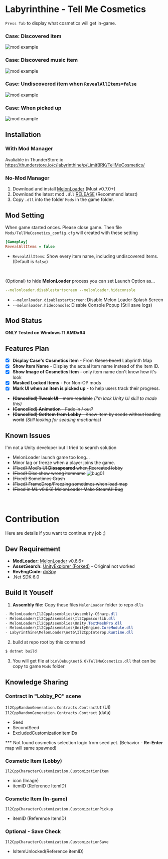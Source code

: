 # Labyrinthine - Tell Me Cosmetics
`Press Tab` to display what cosmetics will get in-game.
### Case: Discovered item
![mod example](docs/Mod_Example1.png)
### Case: Discovered music item
![mod example](docs/Mod_Example3_MusicDisc.png)
### Case: Undiscovered item when `RevealAllItems=false`
![mod example](docs/Mod_Example2_Undiscovered.png)
### Case: When picked up
![mod example](docs/Mod_Example4_Pickup_Item.png)


## Installation
### With Mod Manager
Avaliable in ThunderStore.io https://thunderstore.io/c/labyrinthine/p/LimitBRK/TellMeCosmetics/
### No-Mod Manager 
1. Download and install [MelonLoader](https://melonwiki.xyz) (Must v0.7.0+)
2. Download the latest mod `.dll` [RELEASE](https://github.com/limitbrk/Labyrinthine-TellMeCosmetics/releases/latest) (Recommend latest)
3. Copy `.dll` into the folder `Mods` in the game folder.


## Mod Setting
When game started onces. Please close game. Then file `Mods/TellMeCosmetics_config.cfg` will created with these setting
```ini
[Gameplay]
RevealAllItems = false
```
- `RevealAllItems`: Show every item name, including undiscovered items. (Default is `false`)

&nbsp;

(Optional) to hide **MelonLoader** process you can set Launch Option as...
```yaml
--melonloader.disablestartscreen --melonloader.hideconsole
```

  - `--melonloader.disablestartscreen`: Disable Melon Loader Splash Screen
  - `--melonloader.hideconsole`: Disable Console Popup (Still save logs)

## Mod Status
**ONLY Tested on Windows 11 AMDx64** 

## Features Plan
- [x] **Display Case's Cosmetics item** - From ~~Cases board~~ Labyrinth Map
- [x] **Show Item Name** - Display the actual item name instead of the item ID.
- [x] **Show Image of Cosmetics Item** - only item name don't know how it's look
- [X] **Masked Locked Items** - For Non-OP mods
- [X] **Mark UI when an item is picked up** -  to help users track their progress.
- ~~**(Cancelled) Tweak UI** - more readable~~ _(I'm lack Unity UI skill to made this)_
- ~~**(Cancelled) Animation** - Fade in / out?~~ 
- ~~**(Cancelled) GetItem from Lobby** - Know Item by seeds without loading world~~ _(Still looking for seeding machanics)_

## Known Issues
I'm not a Unity developer but I tried to search solution
- MelonLoader launch game too long...
- Minor lag or freeze when a player joins the game.
- ~~(Fixed) Mod's UI __Dissapeared__ when Recreated lobby~~
- ~~(Fixed) Disc show wrong itemname~~
![bug01](docs/B01_Disc_no_icon.png)
- ~~(Fixed) Sometimes Crash~~
- ~~(Fixed) FrameDrop/Freezing sometimes when load map~~
- ~~(Fixed in ML v0.6.6) MelonLoader Make SteamUI Bug~~

&nbsp;
&nbsp;
# Contribution
Here are details if you want to continue my job ;)

## Dev Requirement
- **ModLoader:** [MelonLoader](https://melonwiki.xyz) v0.6.6+
- **AssetSearch:** [UnityExplorer (Forked)](https://github.com/GrahamKracker/UnityExplorer) - Original not worked
- **RevEngCode:** [dnSpy](https://github.com/dnSpy/dnSpy)
- .Net SDK 6.0

## Build It Youself
1. **Assembly file:** Copy these files `MelonLoader` folder to repo `dlls`
```cs
- MelonLoader\Il2CppAssemblies\Assembly-CSharp.dll
- MelonLoader\Il2CppAssemblies\Il2Cppmscorlib.dll
- MelonLoader\Il2CppAssemblies\Unity.TextMeshPro.dll
- MelonLoader\Il2CppAssemblies\UnityEngine.CoreModule.dll
- Labyrinthine\MelonLoader\net6\Il2CppInterop.Runtime.dll
```
2. build at repo root by this command
```bash
$ dotnet build
```
3. You will get file at `bin\Debug\net6.0\TellMeCosmetics.dll` that can be copy to game `Mods` folder
 
## Knowledge Sharing
### Contract in "Lobby_PC" scene
`Il2CppRandomGeneration.Contracts.ContractUI` (UI)
`Il2CppRandomGeneration.Contracts.Contract` (data)
- Seed 
- SecondSeed
- ExcludedCustomizationItemIDs

*** Not found cosmetics selection logic from seed yet. (Behavior - **Re-Enter** map will same spawned)

### Cosmetic Item (Lobby)
`Il2CppCharacterCustomization.CustomizationItem`
- icon (Image)
- itemID (Reference ItemID)

### Cosmetic Item (In-game)
`Il2CppCharacterCustomization.CustomizationPickup`
- itemID (Reference ItemID)

### Optional - Save Check 
`Il2CppCharacterCustomization.CustomizationSave`
- IsItemUnlocked(Reference itemID)
